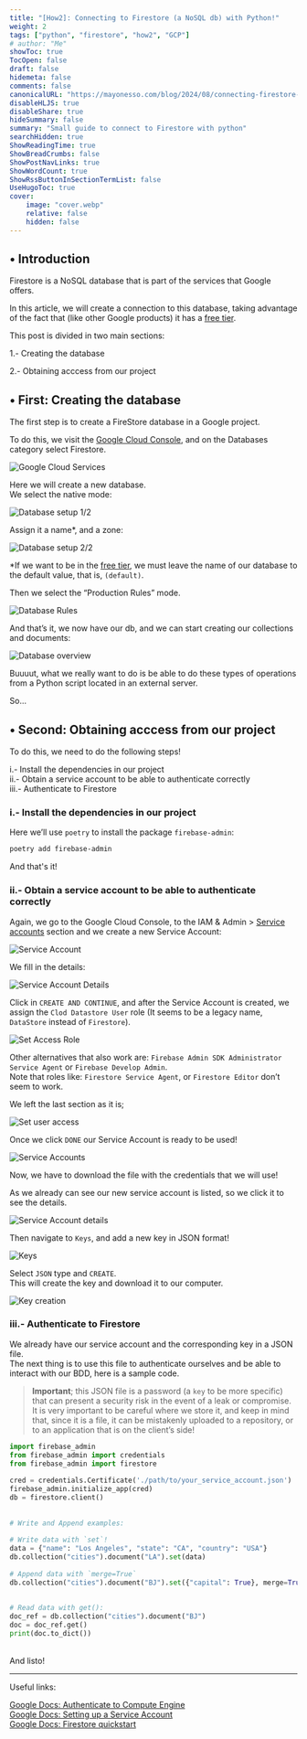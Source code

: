 ```yaml
---
title: "[How2]: Connecting to Firestore (a NoSQL db) with Python!"
weight: 2
tags: ["python", "firestore", "how2", "GCP"]
# author: "Me"
showToc: true
TocOpen: false
draft: false
hidemeta: false
comments: false
canonicalURL: "https://mayonesso.com/blog/2024/08/connecting-firestore-with-python/"
disableHLJS: true
disableShare: true
hideSummary: false
summary: "Small guide to connect to Firestore with python"
searchHidden: true
ShowReadingTime: true
ShowBreadCrumbs: false
ShowPostNavLinks: true
ShowWordCount: true
ShowRssButtonInSectionTermList: false
UseHugoToc: true
cover:
    image: "cover.webp"
    relative: false
    hidden: false
---
```

## • Introduction

Firestore is a NoSQL database that is part of the services that Google offers.

In this article, we will create a connection to this database, taking advantage of the fact that (like other Google products) it has a [free tier](https://cloud.google.com/firestore/pricing).

This post is divided in two main sections:

1.- Creating the database

2.- Obtaining acccess from our project

## • First: Creating the database

The first step is to create a FireStore database in a Google project.

To do this, we visit the [Google Cloud Console](https://console.cloud.google.com/), and on the Databases category select Firestore.

![Google Cloud Services](imgs/1_services.webp)

Here we will create a new database.  
We select the native mode:

![Database setup 1/2](imgs/2_db.webp)

Assign it a name*, and a zone:

![Database setup 2/2](imgs/3_setup.webp)

*If we want to be in the [free tier](https://cloud.google.com/firestore/pricing), we must leave the name of our database to the default value, that is, `(default)`.

Then we select the “Production Rules” mode.

![Database Rules](imgs/4_rules.webp)

And that’s it, we now have our db, and we can start creating our collections and documents:

![Database overview](imgs/5_overview.webp)

Buuuut, what we really want to do is be able to do these types of operations from a Python script located in an external server.

So...

## • Second: Obtaining acccess from our project

To do this, we need to do the following steps!

i.- Install the dependencies in our project  
ii.- Obtain a service account to be able to authenticate correctly  
iii.- Authenticate to Firestore

### i.- Install the dependencies in our project

Here we’ll use `poetry` to install the package `firebase-admin`:

```bash
poetry add firebase-admin
```

And that's it!

### ii.- Obtain a service account to be able to authenticate correctly

Again, we go to the Google Cloud Console, to the IAM & Admin > [Service accounts](https://console.cloud.google.com/projectselector2/iam-admin/serviceaccounts) section and we create a new Service Account:

![Service Account](imgs/6_service_account.webp)

We fill in the details:

![Service Account Details](imgs/7_service_account_details.webp)

Click in `CREATE AND CONTINUE`, and after the Service Account is created, we assign the `Clod Datastore User` role (It seems to be a legacy name, `DataStore` instead of `Firestore`).

![Set Access Role](imgs/8_grant_access.webp)

Other alternatives that also work are: `Firebase Admin SDK Administrator Service Agent` or `Firebase Develop Admin`.  
Note that roles like: `Firestore Service Agent`, or `Firestore Editor` don’t seem to work.

We left the last section as it is;

![Set user access](imgs/9_roles.webp)

Once we click `DONE` our Service Account is ready to be used!

![Service Accounts](imgs/10_service_accounts.webp)

Now, we have to download the file with the credentials that we will use!

As we already can see our new service account is listed, so we click it to see the details.

![Service Account details](imgs/11_service_account_details.webp)

Then navigate to `Keys`, and add a new key in JSON format!

![Keys](imgs/12_keys.webp)

Select `JSON` type and `CREATE`.  
This will create the key and download it to our computer.

![Key creation](imgs/13_key_creation.webp)

### iii.- Authenticate to Firestore

We already have our service account and the corresponding key in a JSON file.  
The next thing is to use this file to authenticate ourselves and be able to interact with our BDD, here is a sample code.

> **Important**; this JSON file is a password (a `key` to be more specific) that can present a security risk in the event of a leak or compromise.  
> It is very important to be careful where we store it, and keep in mind that, since it is a file, it can be mistakenly uploaded to a repository, or to an application that is on the client’s side!

```python
import firebase_admin  
from firebase_admin import credentials  
from firebase_admin import firestore  
  
cred = credentials.Certificate('./path/to/your_service_account.json')  
firebase_admin.initialize_app(cred)  
db = firestore.client()  
  
  
# Write and Append examples:  
  
# Write data with `set`!  
data = {"name": "Los Angeles", "state": "CA", "country": "USA"}  
db.collection("cities").document("LA").set(data)  
  
# Append data with `merge=True`
db.collection("cities").document("BJ").set({"capital": True}, merge=True)  
  
  
# Read data with get():  
doc_ref = db.collection("cities").document("BJ")  
doc = doc_ref.get()  
print(doc.to_dict())
```

</br>
And listo!

----

Useful links:

[Google Docs: Authenticate to Compute Engine](https://cloud.google.com/compute/docs/authentication)  
[Google Docs: Setting up a Service Account](https://cloud.google.com/docs/authentication/provide-credentials-adc#wlif-key)  
[Google Docs: Firestore quickstart](https://firebase.google.com/docs/firestore/quickstart)
